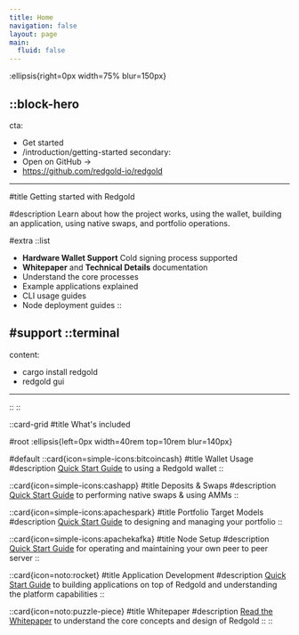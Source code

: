 ```yaml
---
title: Home
navigation: false
layout: page
main:
  fluid: false
---
```


:ellipsis{right=0px width=75% blur=150px}

::block-hero
---
cta:
  - Get started
  - /introduction/getting-started
secondary:
  - Open on GitHub →
  - https://github.com/redgold-io/redgold
---

#title
Getting started with Redgold

#description
Learn about how the project works, using the wallet, building an application, using native swaps, and portfolio operations.

#extra
  ::list
  - **Hardware Wallet Support** Cold signing process supported
  - **Whitepaper** and **Technical Details** documentation
  - Understand the core processes
  - Example applications explained
  - CLI usage guides
  - Node deployment guides
  ::

#support
  ::terminal
  ---
  content:
  - cargo install redgold
  - redgold gui
  ---
  ::
::

::card-grid
#title
What's included

#root
:ellipsis{left=0px width=40rem top=10rem blur=140px}

#default
  ::card{icon=simple-icons:bitcoincash}
  #title
  Wallet Usage
  #description
  [Quick Start Guide](/guides/wallet) to using a Redgold wallet
  ::

  ::card{icon=simple-icons:cashapp}
  #title
  Deposits & Swaps
  #description
  [Quick Start Guide](/guides/deposits-swaps) to performing native swaps & using AMMs
  ::

  ::card{icon=simple-icons:apachespark}
  #title
  Portfolio Target Models
  #description
  [Quick Start Guide](/guides/portfolio-target-models) to designing and managing your portfolio
  ::

  ::card{icon=simple-icons:apachekafka}
  #title
  Node Setup
  #description
  [Quick Start Guide](/guides/node-setup) for operating and maintaining your own peer to peer server
  ::

  ::card{icon=noto:rocket}
  #title
  Application Development
  #description
  [Quick Start Guide](/develop/guide) to building applications on top of Redgold and understanding the platform capabilities
  ::

  ::card{icon=noto:puzzle-piece}
  #title
  Whitepaper
  #description
  [Read the Whitepaper](/whitepaper/introduction) to understand the core concepts and design of Redgold
  ::
::
